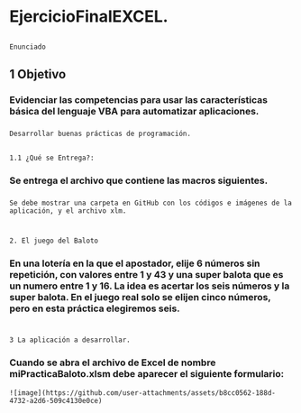 # EjercicioFinalEXCEL.
##
    Enunciado
##  1 Objetivo
  ### Evidenciar las competencias para usar las características básica del lenguaje VBA para automatizar aplicaciones.
### 
    Desarrollar buenas prácticas de programación.
## 
    1.1 ¿Qué se Entrega?:
### Se entrega el archivo que contiene las macros siguientes.
### 
    Se debe mostrar una carpeta en GitHub con los códigos e imágenes de la aplicación, y el archivo xlm.
# 
    2. El juego del Baloto
### En una lotería en la que el apostador, elije 6 números sin repetición, con valores entre 1 y 43 y una super balota que es un numero entre 1 y 16. La idea es acertar los seis números y la super balota. En el juego real solo se elijen cinco números, pero en esta práctica elegiremos seis.
# 
    3 La aplicación a desarrollar.
### Cuando se abra el archivo de Excel de nombre miPracticaBaloto.xlsm debe aparecer el siguiente formulario:
    ![image](https://github.com/user-attachments/assets/b8cc0562-188d-4732-a2d6-509c4130e0ce)
